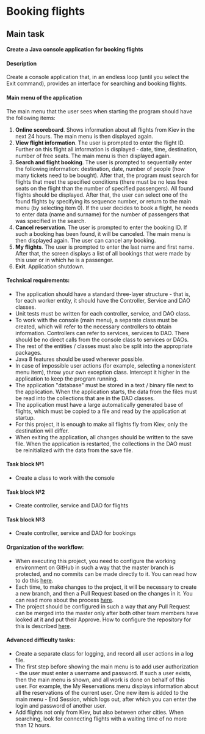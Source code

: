 # Booking flights
## Main task

#### Create a Java console application for booking flights

#### Description

Create a console application that, in an endless loop (until you select the Exit command), provides an interface for searching and booking flights.

#### Main menu of the application 

The main menu that the user sees when starting the program should have the following items:
1. **Online scoreboard**. Shows information about all flights from Kiev in the next 24 hours. The main menu is then displayed again.
2. **View flight information**. The user is prompted to enter the flight ID. Further on this flight all information is displayed - date, time, destination, number of free seats. The main menu is then displayed again.
3. **Search and flight booking**. The user is prompted to sequentially enter the following information: destination, date, number of people (how many tickets need to be bought). After that, the program must search for flights that meet the specified conditions (there must be no less free seats on the flight than the number of specified passengers). All found flights should be displayed. After that, the user can select one of the found flights by specifying its sequence number, or return to the main menu (by selecting item 0). If the user decides to book a flight, he needs to enter data (name and surname) for the number of passengers that was specified in the search.
4. **Cancel reservation**. The user is prompted to enter the booking ID. If such a booking has been found, it will be canceled. The main menu is then displayed again. The user can cancel any booking.
5. **My flights**. The user is prompted to enter the last name and first name. After that, the screen displays a list of all bookings that were made by this user or in which he is a passenger.
6. **Exit**. Application shutdown.

#### Technical requirements:
 - The application should have a standard three-layer structure - that is, for each worker entity, it should have the Controller, Service and DAO classes.
 - Unit tests must be written for each controller, service, and DAO class.
 - To work with the console (main menu), a separate class must be created, which will refer to the necessary controllers to obtain information. Controllers can refer to services, services to DAO. There should be no direct calls from the console class to services or DAOs.
 - The rest of the entities / classes must also be split into the appropriate packages.
 - Java 8 features should be used wherever possible.
 - In case of impossible user actions (for example, selecting a nonexistent menu item), throw your own exception class. Intercept it higher in the application to keep the program running. 
 - The application "database" must be stored in a text / binary file next to the application. When the application starts, the data from the files must be read into the collections that are in the DAO classes.
 - The application must have a large automatically generated base of flights, which must be copied to a file and read by the application at startup.
 - For this project, it is enough to make all flights fly from Kiev, only the destination will differ.
 - When exiting the application, all changes should be written to the save file. When the application is restarted, the collections in the DAO must be reinitialized with the data from the save file.  
 
#### Task block №1
 - Create a class to work with the console

#### Task block №2
 - Create controller, service and DAO for flights
 
#### Task block №3
 - Create controller, service and DAO for bookings 

#### Organization of the workflow:
 - When executing this project, you need to configure the working environment on GitHub in such a way that the master branch is protected, and no commits can be made directly to it. You can read how to do this [here](https://dan-it.gitlab.io/fs-book/new-structure/final-project/setup.html).
 - Each time, to make changes to the project, it will be necessary to create a new branch, and then a Pull Request based on the changes in it. You can read more about the process [here](https://dan-it.gitlab.io/fs-book/new-structure/final-project/pull_request.html).
 - The project should be configured in such a way that any Pull Request can be merged into the master only after both other team members have looked at it and put their Approve. How to configure the repository for this is described [here](https://dan-it.gitlab.io/fs-book/new-structure/final-project/setup.html).

#### Advanced difficulty tasks:
 - Create a separate class for logging, and record all user actions in a log file.
 - The first step before showing the main menu is to add user authorization - the user must enter a username and password. If such a user exists, then the main menu is shown, and all work is done on behalf of this user. For example, the My Reservations menu displays information about all the reservations of the current user. One new item is added to the main menu - End Session, which logs out, after which you can enter the login and password of another user.
 - Add flights not only from Kiev, but also between other cities. When searching, look for connecting flights with a waiting time of no more than 12 hours.